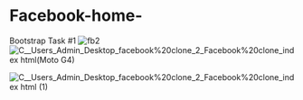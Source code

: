 # Facebook-home-
Bootstrap Task #1
![fb2](https://user-images.githubusercontent.com/66555692/92302677-97883480-ef8b-11ea-91f2-c0d1f4c2562b.png)
![_C__Users_Admin_Desktop_facebook%20clone_2_Facebook%20clone_index html_(Moto G4)](https://user-images.githubusercontent.com/66555692/92302684-a4a52380-ef8b-11ea-9239-8348402b7fc4.png)

![_C__Users_Admin_Desktop_facebook%20clone_2_Facebook%20clone_index html_ (1)](https://user-images.githubusercontent.com/66555692/92302691-b686c680-ef8b-11ea-83c1-c247ded47cfe.png)
